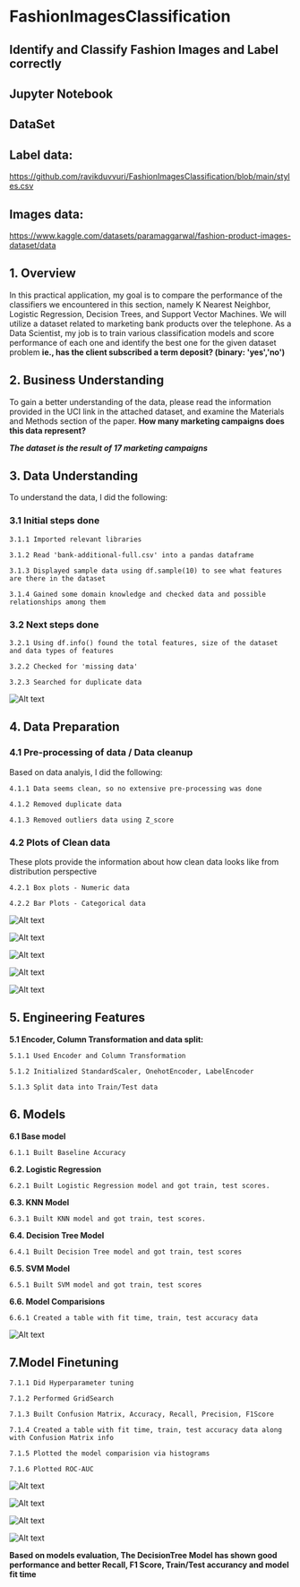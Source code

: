 # FashionImagesClassification
## Identify and Classify Fashion Images and Label correctly

## Jupyter Notebook

## DataSet

  ## Label data:
  https://github.com/ravikduvvuri/FashionImagesClassification/blob/main/styles.csv

  ## Images data:
  https://www.kaggle.com/datasets/paramaggarwal/fashion-product-images-dataset/data



## 1. Overview
In this practical application, my goal is to compare the performance of the classifiers we encountered in this section, namely K Nearest Neighbor, Logistic Regression, Decision Trees, and Support Vector Machines. We will utilize a dataset related to marketing bank products over the telephone. As a Data Scientist, my job is to train various classification models and score performance of each one and identify the best one for the given dataset problem **ie., has the client subscribed a term deposit? (binary: 'yes','no')**

## 2. Business Understanding
To gain a better understanding of the data, please read the information provided in the UCI link in the attached dataset, and examine the Materials and Methods section of the paper. **How many marketing campaigns does this data represent?**
  
   _**The dataset is the result of 17 marketing campaigns**_

## 3. Data Understanding
To understand the data, I did the following:

  ### 3.1 Initial steps done
    
    3.1.1 Imported relevant libraries 
    
    3.1.2 Read 'bank-additional-full.csv' into a pandas dataframe
    
    3.1.3 Displayed sample data using df.sample(10) to see what features are there in the dataset
    
    3.1.4 Gained some domain knowledge and checked data and possible relationships among them
  
  ### 3.2 Next steps done
  
    3.2.1 Using df.info() found the total features, size of the dataset and data types of features
    
    3.2.2 Checked for 'missing data'
    
    3.2.3 Searched for duplicate data
    
  ![Alt text](https://github.com/ravikduvvuri/PA3_ComparingClassifiers/blob/main/pa3_nulldata.jpeg)

## 4. Data Preparation

### 4.1 Pre-processing of data / Data cleanup
  Based on data analyis, I did the following:

    4.1.1 Data seems clean, so no extensive pre-processing was done

    4.1.2 Removed duplicate data
    
    4.1.3 Removed outliers data using Z_score
       
### 4.2 Plots of Clean data
  These plots provide the information about how clean data looks like from distribution perspective
  
    4.2.1 Box plots - Numeric data
    
    4.2.2 Bar Plots - Categorical data

![Alt text](https://github.com/ravikduvvuri/PA3_ComparingClassifiers/blob/main/Plots%20-%20Duration.jpeg)

![Alt text](https://github.com/ravikduvvuri/PA3_ComparingClassifiers/blob/main/Plots%20-%20Campaign.jpeg)

![Alt text](https://github.com/ravikduvvuri/PA3_ComparingClassifiers/blob/main/CPlots%20-%20Job.jpeg)

![Alt text](https://github.com/ravikduvvuri/PA3_ComparingClassifiers/blob/main/Cplots%20-%20y.jpeg)

![Alt text](https://github.com/ravikduvvuri/PA3_ComparingClassifiers/blob/main/ScatterPlot.jpeg)


## 5. Engineering Features

**5.1 Encoder, Column Transformation and data split:**

    5.1.1 Used Encoder and Column Transformation
    
    5.1.2 Initialized StandardScaler, OnehotEncoder, LabelEncoder
    
    5.1.3 Split data into Train/Test data

## 6. Models

**6.1 Base model**

    6.1.1 Built Baseline Accuracy

**6.2. Logistic Regression**
    
    6.2.1 Built Logistic Regression model and got train, test scores.
    
**6.3. KNN Model**
    
    6.3.1 Built KNN model and got train, test scores.

**6.4. Decision Tree Model**
    
    6.4.1 Built Decision Tree model and got train, test scores

**6.5. SVM Model**
    
    6.5.1 Built SVM model and got train, test scores

**6.6. Model Comparisions**
    
    6.6.1 Created a table with fit time, train, test accuracy data
    
![Alt text](https://github.com/ravikduvvuri/PA3_ComparingClassifiers/blob/main/Model%20scores%20comparision.jpeg)

## 7.Model Finetuning
    
    7.1.1 Did Hyperparameter tuning
    
    7.1.2 Performed GridSearch
    
    7.1.3 Built Confusion Matrix, Accuracy, Recall, Precision, F1Score
    
    7.1.4 Created a table with fit time, train, test accuracy data along with Confusion Matrix info
    
    7.1.5 Plotted the model comparision via histograms
    
    7.1.6 Plotted ROC-AUC
    
![Alt text](https://github.com/ravikduvvuri/PA3_ComparingClassifiers/blob/main/ConfusionMatrix.jpeg)

![Alt text](https://github.com/ravikduvvuri/PA3_ComparingClassifiers/blob/main/Improved%20model%20scores%20comparision.jpeg)

![Alt text](https://github.com/ravikduvvuri/PA3_ComparingClassifiers/blob/main/Model%20Comparision%20HistPlot.jpeg)

![Alt text](https://github.com/ravikduvvuri/PA3_ComparingClassifiers/blob/main/ROC%20Curve.jpeg)


**Based on models evaluation, The DecisionTree Model has shown good performance and better Recall, F1 Score, Train/Test accurancy and model fit time**
